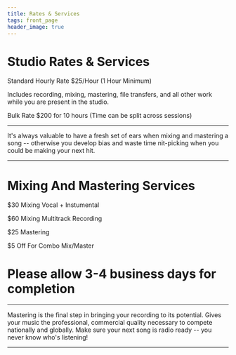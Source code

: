 ```yaml
---
title: Rates & Services
tags: front_page
header_image: true
---
```

# Studio Rates & Services

Standard Hourly Rate $25/Hour (1 Hour Minimum)

Includes recording, mixing, mastering, file transfers, and all other work while you are present in the studio.

Bulk Rate $200 for 10 hours (Time can be split across sessions)

- - -

It's always valuable to have a fresh set of ears when mixing and mastering a song -- otherwise you develop bias and waste time nit-picking when you could be making your next hit.

- - -

# Mixing And Mastering Services

$30 Mixing Vocal + Instumental

$60 Mixing Multitrack Recording

$25 Mastering

$5 Off For Combo Mix/Master

# Please allow 3-4 business days for completion

- - -

Mastering is the final step in bringing your recording to its potential. Gives your music the professional, commercial quality necessary to compete nationally and globally. Make sure your next song is radio ready --  you never know who's listening!

- - -